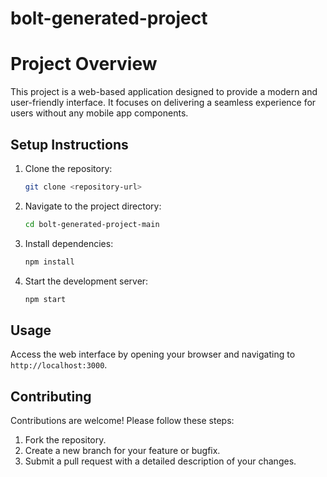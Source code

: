 # bolt-generated-project

# Project Overview
This project is a web-based application designed to provide a modern and user-friendly interface. It focuses on delivering a seamless experience for users without any mobile app components.

## Setup Instructions
1. Clone the repository:
   ```bash
   git clone <repository-url>
   ```
2. Navigate to the project directory:
   ```bash
   cd bolt-generated-project-main
   ```
3. Install dependencies:
   ```bash
   npm install
   ```
4. Start the development server:
   ```bash
   npm start
   ```

## Usage
Access the web interface by opening your browser and navigating to `http://localhost:3000`.

## Contributing
Contributions are welcome! Please follow these steps:
1. Fork the repository.
2. Create a new branch for your feature or bugfix.
3. Submit a pull request with a detailed description of your changes.
